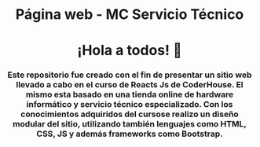 <div>
    <h1 align="center">Página web - MC Servicio Técnico</h1>
</div>
<div id="header" align="center">
    <h1 align="center"> ¡Hola a todos! 👋 </h1>
    <h3 align="center"> Este repositorio fue creado con el fin de presentar un sitio web llevado a cabo en el curso de Reacts Js de CoderHouse. El mismo esta basado en una tienda online de hardware informático y servicio técnico especializado. Con los conocimientos adquiridos del cursose realizo un diseño modular del sitio, utilizando también lenguajes como HTML, CSS, JS y además frameworks como Bootstrap.
</h3>
</div> 

</div>
